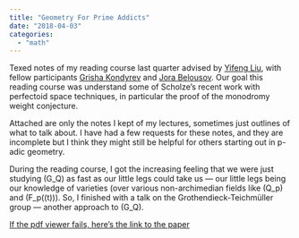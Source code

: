 ```yaml
---
title: "Geometry For Prime Addicts"
date: "2018-04-03"
categories: 
  - "math"
---
```


Texed notes of my reading course last quarter advised by [Yifeng Liu](http://www.math.northwestern.edu/~liuyf/), with fellow participants [Grisha Kondyrev](https://arxiv.org/find/math/1/au:+Kondyrev_G/0/1/0/all/0/1) and [Jora Belousov](https://arxiv.org/find/all/1/all:+AND+Georgy+Belousov/0/1/0/all/0/1). Our goal this reading course was understand some of Scholze’s recent work with perfectoid space techniques, in particular the proof of the monodromy weight conjecture.

Attached are only the notes I kept of my lectures, sometimes just outlines of what to talk about. I have had a few requests for these notes, and they are incomplete but I think they might still be helpful for others starting out in p-adic geometry.

During the reading course, I got the increasing feeling that we were just studying \(G_Q\) as fast as our little legs could take us — our little legs being our knowledge of varieties (over various non-archimedian fields like \(Q_p\) and \(F_p((t))\). So, I finished with a talk on the Grothendieck-Teichmüller group — another approach to \(G_Q\).

[If the pdf viewer fails, here’s the link to the paper](/wp-content/uploads/2018/04/padicgeometry-1.pdf)
